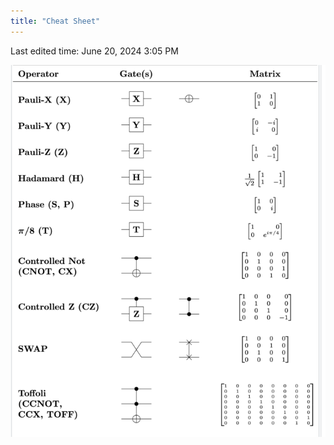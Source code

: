 ```yaml
---
title: "Cheat Sheet"
---
```

Last edited time: June 20, 2024 3:05 PM

![Untitled](Cheat%20Sheet/Untitled.png)
